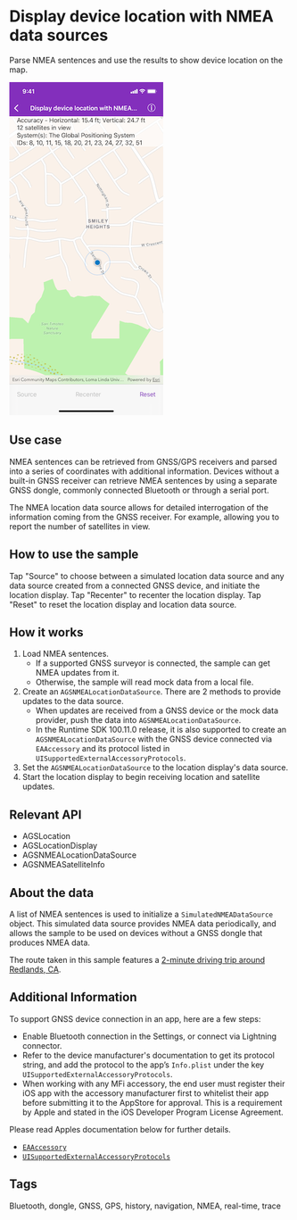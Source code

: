 # Display device location with NMEA data sources

Parse NMEA sentences and use the results to show device location on the map.

![Image of Display device location with NMEA data sources](display-device-location-with-NMEA-data-sources.png)

## Use case

NMEA sentences can be retrieved from GNSS/GPS receivers and parsed into a series of coordinates with additional information. Devices without a built-in GNSS receiver can retrieve NMEA sentences by using a separate GNSS dongle, commonly connected Bluetooth or through a serial port.

The NMEA location data source allows for detailed interrogation of the information coming from the GNSS receiver. For example, allowing you to report the number of satellites in view.

## How to use the sample

Tap "Source" to choose between a simulated location data source and any data source created from a connected GNSS device, and initiate the location display. Tap "Recenter" to recenter the location display. Tap "Reset" to reset the location display and location data source.

## How it works

1. Load NMEA sentences.
    * If a supported GNSS surveyor is connected, the sample can get NMEA updates from it.
    * Otherwise, the sample will read mock data from a local file.
2. Create an `AGSNMEALocationDataSource`. There are 2 methods to provide updates to the data source.
    * When updates are received from a GNSS device or the mock data provider, push the data into `AGSNMEALocationDataSource`.
    * In the Runtime SDK 100.11.0 release, it is also supported to create an `AGSNMEALocationDataSource` with the GNSS device connected via `EAAccessory` and its protocol listed in `UISupportedExternalAccessoryProtocols`.
3. Set the `AGSNMEALocationDataSource` to the location display's data source.
4. Start the location display to begin receiving location and satellite updates.

## Relevant API

* AGSLocation
* AGSLocationDisplay
* AGSNMEALocationDataSource
* AGSNMEASatelliteInfo

## About the data

A list of NMEA sentences is used to initialize a `SimulatedNMEADataSource` object. This simulated data source provides NMEA data periodically, and allows the sample to be used on devices without a GNSS dongle that produces NMEA data.

The route taken in this sample features a [2-minute driving trip around Redlands, CA](https://arcgis.com/home/item.html?id=d5bad9f4fee9483791e405880fb466da).

## Additional Information

To support GNSS device connection in an app, here are a few steps:

* Enable Bluetooth connection in the Settings, or connect via Lightning connector.
* Refer to the device manufacturer's documentation to get its protocol string, and add the protocol to the app’s `Info.plist` under the key `UISupportedExternalAccessoryProtocols`.
* When working with any MFi accessory, the end user must register their iOS app with the accessory manufacturer first to whitelist their app before submitting it to the AppStore for approval. This is a requirement by Apple and stated in the iOS Developer Program License Agreement.

Please read Apples documentation below for further details.

* [`EAAccessory`](https://developer.apple.com/documentation/externalaccessory)
* [`UISupportedExternalAccessoryProtocols`](https://developer.apple.com/documentation/bundleresources/information_property_list/uisupportedexternalaccessoryprotocols)

## Tags

Bluetooth, dongle, GNSS, GPS, history, navigation, NMEA, real-time, trace
